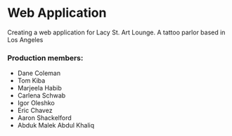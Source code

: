 # Web Application
  Creating a web application for Lacy St. Art Lounge. A tattoo parlor based in Los Angeles


### Production members:
- Dane Coleman
- Tom Kiba
- Marjeela Habib 
- Carlena Schwab
- Igor Oleshko
- Eric Chavez
- Aaron Shackelford
- Abduk Malek Abdul Khaliq

